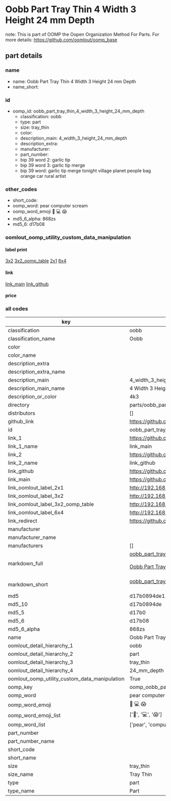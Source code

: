 # Oobb Part Tray Thin 4 Width 3 Height 24 mm Depth  

note: This is part of OOMP the Oopen Organization Method For Parts. For more details: https://github.com/oomlout/oomp_base

##  part details
  







### name
* name: Oobb Part Tray Thin 4 Width 3 Height 24 mm Depth
* name_short: 
### id
* oomp_id: oobb_part_tray_thin_4_width_3_height_24_mm_depth
  * classification: oobb
  * type: part
  * size: tray_thin
  * color: 
  * description_main: 4_width_3_height_24_mm_depth
  * description_extra: 
  * manufacturer: 
  * part_number: 
  * bip 39 word 2: garlic tip
  * bip 39 word 3: garlic tip merge
  * bip 39 word: garlic tip merge tonight village planet people bag orange car rural artist

### other_codes
* short_code: 
* oomp_word: pear computer scream
* oomp_word_emoji :pear: :computer: :scream:
* md5_6_alpha: 868zs
* md5_6: d17b08






### oomlout_oomp_utility_custom_data_manipulation
#### label print
[3x2](http://192.168.1.245:1112/?label=oomp%20868zs)
[3x2_oomp_table](http://192.168.1.108:1112/?label=oomp%20868zs)
[2x1](http://192.168.1.242:1112/?label=oomp%20868zs)
[6x4](http://192.168.1.55:1112/?label=oomp%20868zs)    

#### link

[link_main](https://github.com/oomlout/oomlout_oomp_version_1_messy/tree/main/parts/oobb_part_tray_thin_4_width_3_height_24_mm_depth) [link_github](https://github.com/oomlout/oomlout_oomp_version_1_messy/tree/main/parts/oobb_part_tray_thin_4_width_3_height_24_mm_depth)                             

#### price







### all codes 
| key | value |  
| --- | --- |  
| classification | oobb |  
| classification_name | Oobb |  
| color |  |  
| color_name |  |  
| description_extra |  |  
| description_extra_name |  |  
| description_main | 4_width_3_height_24_mm_depth |  
| description_main_name | 4 Width 3 Height 24 mm Depth |  
| description_or_color | 4k3 |  
| directory | parts/oobb_part_tray_thin_4_width_3_height_24_mm_depth |  
| distributors | [] |  
| github_link | https://github.com/oomlout/oomlout_oomp_part_src/tree/main/parts/oobb_part_tray_thin_4_width_3_height_24_mm_depth |  
| id | oobb_part_tray_thin_4_width_3_height_24_mm_depth |  
| link_1 | https://github.com/oomlout/oomlout_oomp_version_1_messy/tree/main/parts/oobb_part_tray_thin_4_width_3_height_24_mm_depth |  
| link_1_name | link_main |  
| link_2 | https://github.com/oomlout/oomlout_oomp_version_1_messy/tree/main/parts/oobb_part_tray_thin_4_width_3_height_24_mm_depth |  
| link_2_name | link_github |  
| link_github | https://github.com/oomlout/oomlout_oomp_version_1_messy/tree/main/parts/oobb_part_tray_thin_4_width_3_height_24_mm_depth |  
| link_main | https://github.com/oomlout/oomlout_oomp_version_1_messy/tree/main/parts/oobb_part_tray_thin_4_width_3_height_24_mm_depth |  
| link_oomlout_label_2x1 | http://192.168.1.242:1112/?label=oomp%20868zs |  
| link_oomlout_label_3x2 | http://192.168.1.245:1112/?label=oomp%20868zs |  
| link_oomlout_label_3x2_oomp_table | http://192.168.1.108:1112/?label=oomp%20868zs |  
| link_oomlout_label_6x4 | http://192.168.1.55:1112/?label=oomp%20868zs |  
| link_redirect | https://github.com/oomlout/oomlout_oomp_version_1_messy/tree/main/parts/oobb_part_tray_thin_4_width_3_height_24_mm_depth |  
| manufacturer |  |  
| manufacturer_name |  |  
| manufacturers | [] |  
| markdown_full | [oobb_part_tray_thin_4_width_3_height_24_mm_depth](none)<br>[](none)<br>[Oobb Part Tray Thin 4 Width 3 Height 24 Mm Depth](none)<br><br> |  
| markdown_short | [oobb_part_tray_thin_4_width_3_height_24_mm_depth](none)<br><br> |  
| md5 | d17b0894de11945a97fa0e4916f8a2fe |  
| md5_10 | d17b0894de |  
| md5_5 | d17b0 |  
| md5_6 | d17b08 |  
| md5_6_alpha | 868zs |  
| name | Oobb Part Tray Thin 4 Width 3 Height 24 mm Depth |  
| oomlout_detail_hierarchy_1 | oobb |  
| oomlout_detail_hierarchy_2 | part |  
| oomlout_detail_hierarchy_3 | tray_thin |  
| oomlout_detail_hierarchy_4 | 24_mm_depth |  
| oomlout_oomp_utility_custom_data_manipulation | True |  
| oomp_key | oomp_oobb_part_tray_thin_4_width_3_height_24_mm_depth |  
| oomp_word | pear computer scream |  
| oomp_word_emoji | :pear: :computer: :scream: |  
| oomp_word_emoji_list | [':pear:', ':computer:', ':scream:'] |  
| oomp_word_list | ['pear', 'computer', 'scream'] |  
| part_number |  |  
| part_number_name |  |  
| short_code |  |  
| short_name |  |  
| size | tray_thin |  
| size_name | Tray Thin |  
| type | part |  
| type_name | Part |  

